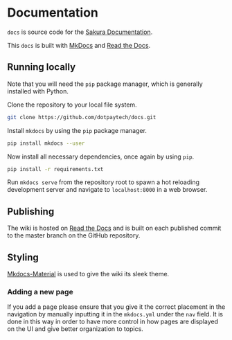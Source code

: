 # Documentation

`docs` is source code for the [Sakura Documentation](https://sakura-docs.readthedocs.io/).

This `docs` is built with [MkDocs](https://www.mkdocs.org/) and [Read the Docs](https://readthedocs.org/).

## Running locally

Note that you will need the `pip` package manager, which is generally installed with Python.

Clone the repository to your local file system.

```bash
git clone https://github.com/dotpaytech/docs.git
```

Install `mkdocs` by using the `pip` package manager.

```bash
pip install mkdocs --user
```

Now install all necessary dependencies, once again by using `pip`.

```bash
pip install -r requirements.txt
```

Run `mkdocs serve` from the repository root to spawn a hot reloading development server and navigate to `localhost:8000` in a web browser.

## Publishing

The wiki is hosted on [Read the Docs](https://readthedocs.org) and is built on each published commit to the master branch on the GitHub repository.

## Styling

[Mkdocs-Material](https://squidfunk.github.io/mkdocs-material/) is used to give the wiki its sleek theme.

### Adding a new page

If you add a page please ensure that you give it the correct placement in the navigation by manually inputting it in the `mkdocs.yml` under the `nav` field. It is done in this way in order to have more control in how pages are displayed on the UI and give better organization to topics.
